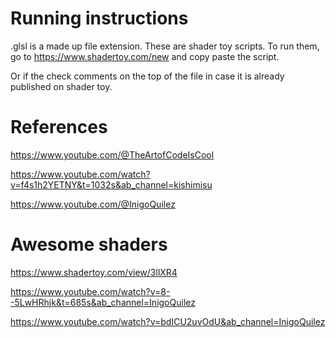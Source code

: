
# Running instructions

.glsl is a made up file extension. These are shader toy scripts. To run them, go to https://www.shadertoy.com/new and copy paste the script.

Or if the check comments on the top of the file in case it is already published on shader toy.

# References

https://www.youtube.com/@TheArtofCodeIsCool

https://www.youtube.com/watch?v=f4s1h2YETNY&t=1032s&ab_channel=kishimisu

https://www.youtube.com/@InigoQuilez

# Awesome shaders

https://www.shadertoy.com/view/3llXR4

https://www.youtube.com/watch?v=8--5LwHRhjk&t=685s&ab_channel=InigoQuilez

https://www.youtube.com/watch?v=bdICU2uvOdU&ab_channel=InigoQuilez


